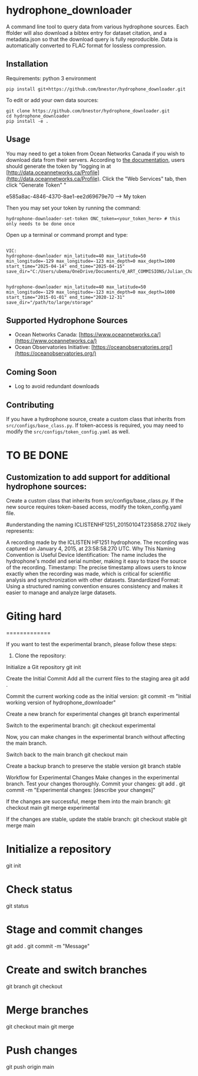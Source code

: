 # hydrophone_downloader
A command line tool to query data from various hydrophone sources. Each ffolder will also download a bibtex entry for dataset citation, and a metadata.json so that the download query is fully reproducible.
Data is automatically converted to FLAC format for lossless compression. 

## Installation
Requirements: python 3 environment

```pip install git+https://github.com/bnestor/hydrophone_downloader.git```

To edit or add your own data sources:

```
git clone https://github.com/bnestor/hydrophone_downloader.git
cd hydrophone_downloader
pip install -e .
```


## Usage
You may need to get a token from Ocean Networks Canada if you wish to download data from their servers. According to [the documentation](https://wiki.oceannetworks.ca/display/O2A/API+Reference), users should generate the token by "logging in at [http://data.oceannetworks.ca/Profile](http://data.oceannetworks.ca/Profile). Click the "Web Services" tab, then click "Generate Token" "

e585a8ac-4846-4370-8ae1-ee2d69679e70 --> My token

Then you may set your token by running the command:
```
hydrophone-downloader-set-token ONC_token=<your_token_here> # this only needs to be done once
```



Open up a terminal or command prompt and type:
```

VIC:
hydrophone-downloader min_latitude=40 max_latitude=50 min_longitude=-129 max_longitude=-123 min_depth=0 max_depth=1000 start_time="2025-04-14" end_time="2025-04-15" save_dir="C:/Users/ubema/OneDrive/Documents/0_ART_COMMISIONS/Julian_Charriere/2025_BLACK_SMOKER/BLACK_SMOKER_SCRIPTS/hydrodownwav/hydrophone_downloader/hydrodownwav_sonifications"


hydrophone-downloader min_latitude=40 max_latitude=50 min_longitude=-129 max_longitude=-123 min_depth=0 max_depth=1000 start_time="2015-01-01" end_time="2020-12-31" save_dir="/path/to/large/storage"
```

## Supported Hydrophone Sources
- Ocean Networks Canada: [https://www.oceannetworks.ca/](https://www.oceannetworks.ca/)
- Ocean Observatories Initiative: [https://oceanobservatories.org/](https://oceanobservatories.org/)

## Coming Soon
- Log to avoid redundant downloads

## Contributing
If you have a hydrophone source, create a custom class that inherits from `src/configs/base_class.py`. If token-access is required, you may need to modify the `src/configs/token_config.yaml` as well.


# TO BE DONE

Customization to add support for additional hydrophone sources:
---------------------------------------------------------------

Create a custom class that inherits from src/configs/base_class.py.
If the new source requires token-based access, modify the token_config.yaml file.




#understanding the naming
ICLISTENHF1251_20150104T235858.270Z likely represents:

A recording made by the ICLISTEN HF1251 hydrophone.
The recording was captured on January 4, 2015, at 23:58:58.270 UTC.
Why This Naming Convention is Useful
Device Identification: The name includes the hydrophone's model and serial number, making it easy to trace the source of the recording.
Timestamp: The precise timestamp allows users to know exactly when the recording was made, which is critical for scientific analysis and synchronization with other datasets.
Standardized Format: Using a structured naming convention ensures consistency and makes it easier to manage and analyze large datasets.




# Giting hard
=============

If you want to test the experimental branch, please follow these steps:

1. Clone the repository:

Initialize a Git repository
    git init

Create the Initial Commit
Add all the current files to the staging area
    git add .

Commit the current working code as the initial version:
    git commit -m "Initial working version of hydrophone_downloader"

Create a new branch for experimental changes
    git branch experimental

Switch to the experimental branch:
    git checkout experimental

Now, you can make changes in the experimental branch without affecting the main branch.

Switch back to the main branch
    git checkout main

Create a backup branch to preserve the stable version
    git branch stable


Workflow for Experimental Changes Make changes in the experimental branch.
Test your changes thoroughly. 
Commit your changes:
    git add .
    git commit -m "Experimental changes: [describe your changes]"   

If the changes are successful, merge them into the main branch:
    git checkout main
    git merge experimental

If the changes are stable, update the stable branch:
    git checkout stable
    git merge main 


 # Initialize a repository
git init

# Check status
git status

# Stage and commit changes
git add .
git commit -m "Message"

# Create and switch branches
git branch <branch-name>
git checkout <branch-name>

# Merge branches
git checkout main
git merge <branch-name>

# Push changes
git push origin main